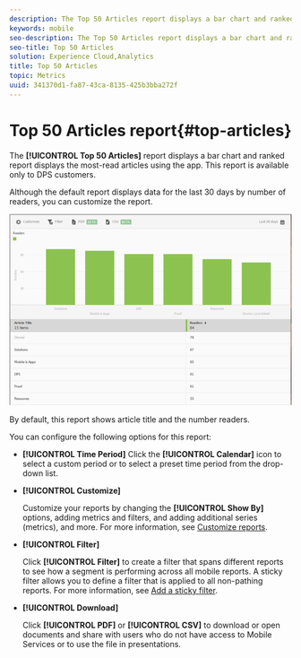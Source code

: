 ```yaml
---
description: The Top 50 Articles report displays a bar chart and ranked report showing the most-read articles displayed using the app. This report is available only to Digital Publishing Suites (DPS) customers.
keywords: mobile
seo-description: The Top 50 Articles report displays a bar chart and ranked report showing the most-read articles displayed using the app. This report is available only to Digital Publishing Suites (DPS) customers.
seo-title: Top 50 Articles
solution: Experience Cloud,Analytics
title: Top 50 Articles
topic: Metrics
uuid: 341370d1-fa87-43ca-8135-425b3bba272f
---
```


# Top 50 Articles report{#top-articles}

The **[!UICONTROL Top 50 Articles]** report displays a bar chart and ranked report displays the most-read articles using the app. This report is available only to DPS customers.

Although the default report displays data for the last 30 days by number of readers, you can customize the report.

![](assets/dps_top_50.png)

By default, this report shows article title and the number readers.

You can configure the following options for this report:

* **[!UICONTROL Time Period]**
     Click the **[!UICONTROL Calendar]** icon to select a custom period or to select a preset time period from the drop-down list. 

* **[!UICONTROL Customize]**

    Customize your reports by changing the **[!UICONTROL Show By]** options, adding metrics and filters, and adding additional series (metrics), and more. For more information, see [Customize reports](/help/using/usage/reports-customize/reports-customize.md).

* **[!UICONTROL Filter]**

    Click **[!UICONTROL Filter]** to create a filter that spans different reports to see how a segment is performing across all mobile reports. A sticky filter allows you to define a filter that is applied to all non-pathing reports. For more information, see [Add a sticky filter](/help/using/usage/reports-customize/t-sticky-filter.md).

* **[!UICONTROL Download]**

    Click **[!UICONTROL PDF]** or **[!UICONTROL CSV]** to download or open documents and share with users who do not have access to Mobile Services or to use the file in presentations.